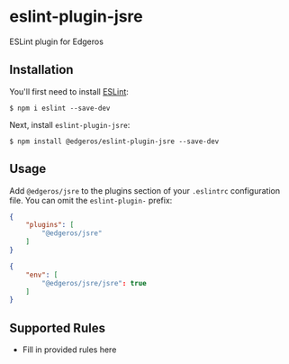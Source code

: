 # eslint-plugin-jsre

 ESLint plugin for Edgeros

## Installation

You'll first need to install [ESLint](http://eslint.org):

```
$ npm i eslint --save-dev
```

Next, install `eslint-plugin-jsre`:

```
$ npm install @edgeros/eslint-plugin-jsre --save-dev
```


## Usage

Add `@edgeros/jsre` to the plugins section of your `.eslintrc` configuration file. You can omit the `eslint-plugin-` prefix:

```json
{
    "plugins": [
        "@edgeros/jsre"
    ]
}
```

```json
{
    "env": [
        "@edgeros/jsre/jsre": true
    ]
}
```

## Supported Rules

* Fill in provided rules here





